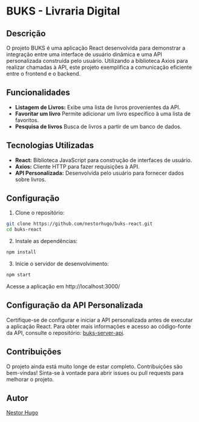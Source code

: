 # BUKS - Livraria Digital

## Descrição

O projeto BUKS é uma aplicação React desenvolvida para demonstrar a integração entre uma interface de usuário dinâmica e uma API personalizada construída pelo usuário. Utilizando a biblioteca Axios para realizar chamadas à API, este projeto exemplifica a comunicação eficiente entre o frontend e o backend.

## Funcionalidades

- **Listagem de Livros:** Exibe uma lista de livros provenientes da API.
- **Favoritar um livro** Permite adicionar um livro específico à uma lista de favoritos.
- **Pesquisa de livros** Busca de livros a partir de um banco de dados.

## Tecnologias Utilizadas

- **React:** Biblioteca JavaScript para construção de interfaces de usuário.
- **Axios:** Cliente HTTP para fazer requisições à API.
- **API Personalizada:** Desenvolvida pelo usuário para fornecer dados sobre livros.

## Configuração

1. Clone o repositório:

```bash
git clone https://github.com/nestorhugo/buks-react.git
cd buks-react
```

2. Instale as dependências:

```bash
npm install
```

3. Inicie o servidor de desenvolvimento:

```bash
npm start
```

Acesse a aplicação em http://localhost:3000/

## Configuração da API Personalizada

Certifique-se de configurar e iniciar a API personalizada antes de executar a aplicação React. Para obter mais informações e acesso ao código-fonte da API, consulte o repositório: [buks-server-api](https://github.com/nestorhugo/buks-server-api).

## Contribuições

O projeto ainda está muito longe de estar completo.
Contribuições são bem-vindas! Sinta-se à vontade para abrir issues ou pull requests para melhorar o projeto.

## Autor

[Nestor Hugo](https://github.com/nestorhugo/)
